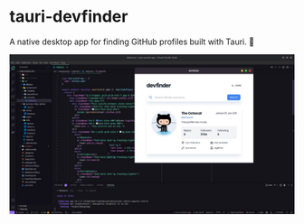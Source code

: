 # tauri-devfinder

A native desktop app for finding GitHub profiles built with Tauri. 🦀

![Preview of the application](public/preview.jpeg)
